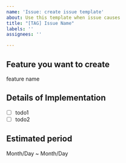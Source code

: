 ```yaml
---
name: 'Issue: create issue template'
about: Use this template when issue causes
title: "[TAG] Issue Name"
labels: ''
assignees: ''

---
```


## Feature you want to create
feature name

## Details of Implementation
- [ ] todo1
- [ ] todo2

## Estimated period
Month/Day ~ Month/Day
